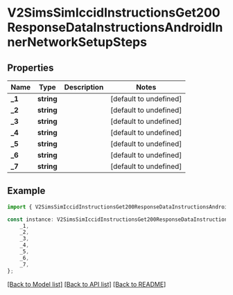 # V2SimsSimIccidInstructionsGet200ResponseDataInstructionsAndroidInnerNetworkSetupSteps


## Properties

Name | Type | Description | Notes
------------ | ------------- | ------------- | -------------
**_1** | **string** |  | [default to undefined]
**_2** | **string** |  | [default to undefined]
**_3** | **string** |  | [default to undefined]
**_4** | **string** |  | [default to undefined]
**_5** | **string** |  | [default to undefined]
**_6** | **string** |  | [default to undefined]
**_7** | **string** |  | [default to undefined]

## Example

```typescript
import { V2SimsSimIccidInstructionsGet200ResponseDataInstructionsAndroidInnerNetworkSetupSteps } from '@airhalo/client';

const instance: V2SimsSimIccidInstructionsGet200ResponseDataInstructionsAndroidInnerNetworkSetupSteps = {
    _1,
    _2,
    _3,
    _4,
    _5,
    _6,
    _7,
};
```

[[Back to Model list]](../README.md#documentation-for-models) [[Back to API list]](../README.md#documentation-for-api-endpoints) [[Back to README]](../README.md)
